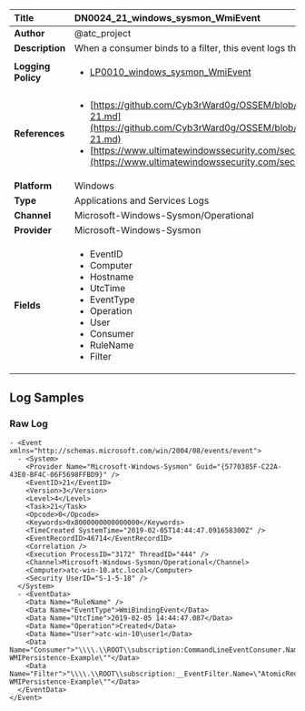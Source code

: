 | Title              | DN0024_21_windows_sysmon_WmiEvent       |
|:-------------------|:------------------|
| **Author**         | @atc_project        |
| **Description**    | When a consumer binds to a filter, this event logs the consumer name and  filter path |
| **Logging Policy** | <ul><li>[LP0010_windows_sysmon_WmiEvent](../Logging_Policies/LP0010_windows_sysmon_WmiEvent.md)</li></ul> |
| **References**     | <ul><li>[https://github.com/Cyb3rWard0g/OSSEM/blob/master/data_dictionaries/windows/sysmon/event-21.md](https://github.com/Cyb3rWard0g/OSSEM/blob/master/data_dictionaries/windows/sysmon/event-21.md)</li><li>[https://www.ultimatewindowssecurity.com/securitylog/encyclopedia/event.aspx?eventid=90021](https://www.ultimatewindowssecurity.com/securitylog/encyclopedia/event.aspx?eventid=90021)</li></ul> |
| **Platform**       | Windows    |
| **Type**           | Applications and Services Logs        |
| **Channel**        | Microsoft-Windows-Sysmon/Operational     |
| **Provider**       | Microsoft-Windows-Sysmon    |
| **Fields**         | <ul><li>EventID</li><li>Computer</li><li>Hostname</li><li>UtcTime</li><li>EventType</li><li>Operation</li><li>User</li><li>Consumer</li><li>RuleName</li><li>Filter</li></ul> |


## Log Samples

### Raw Log

```
- <Event xmlns="http://schemas.microsoft.com/win/2004/08/events/event">
  - <System>
    <Provider Name="Microsoft-Windows-Sysmon" Guid="{5770385F-C22A-43E0-BF4C-06F5698FFBD9}" /> 
    <EventID>21</EventID> 
    <Version>3</Version> 
    <Level>4</Level> 
    <Task>21</Task> 
    <Opcode>0</Opcode> 
    <Keywords>0x8000000000000000</Keywords> 
    <TimeCreated SystemTime="2019-02-05T14:44:47.091658300Z" /> 
    <EventRecordID>46714</EventRecordID> 
    <Correlation /> 
    <Execution ProcessID="3172" ThreadID="444" /> 
    <Channel>Microsoft-Windows-Sysmon/Operational</Channel> 
    <Computer>atc-win-10.atc.local</Computer> 
    <Security UserID="S-1-5-18" /> 
  </System>
  - <EventData>
    <Data Name="RuleName" /> 
    <Data Name="EventType">WmiBindingEvent</Data> 
    <Data Name="UtcTime">2019-02-05 14:44:47.087</Data> 
    <Data Name="Operation">Created</Data> 
    <Data Name="User">atc-win-10\user1</Data> 
    <Data Name="Consumer">"\\\\.\\ROOT\\subscription:CommandLineEventConsumer.Name=\"AtomicRedTeam-WMIPersistence-Example\""</Data> 
    <Data Name="Filter">"\\\\.\\ROOT\\subscription:__EventFilter.Name=\"AtomicRedTeam-WMIPersistence-Example\""</Data> 
  </EventData>
</Event>

```




